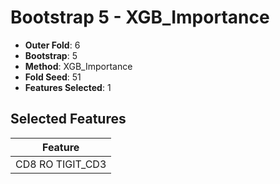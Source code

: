 # Bootstrap 5 - XGB_Importance

- **Outer Fold**: 6
- **Bootstrap**: 5
- **Method**: XGB_Importance
- **Fold Seed**: 51
- **Features Selected**: 1

## Selected Features

| Feature |
|---------|
| CD8 RO TIGIT_CD3 |
